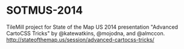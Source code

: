 SOTMUS-2014
===========
TileMill project for State of the Map US 2014 presentation "Advanced CartoCSS Tricks" by @katewatkins, @mojodna, and @almccon. http://stateofthemap.us/session/advanced-cartocss-tricks/
